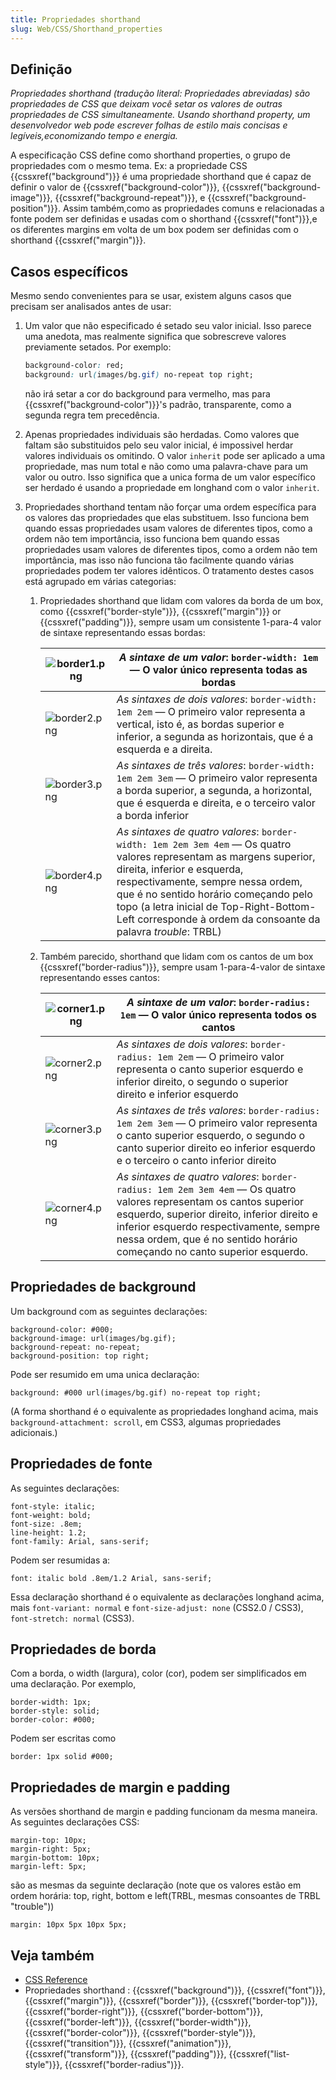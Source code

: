 ```yaml
---
title: Propriedades shorthand
slug: Web/CSS/Shorthand_properties
---
```


## Definição

_Propriedades shorthand (tradução literal: Propriedades abreviadas) são propriedades de CSS que deixam você setar os valores de outras propriedades de CSS simultaneamente. Usando shorthand property, um desenvolvedor web pode escrever folhas de estilo mais concisas e legíveis,economizando tempo e energia._

A especificação CSS define como shorthand properties, o grupo de propriedades com o mesmo tema. Ex: a propriedade CSS {{cssxref("background")}} é uma propriedade shorthand que é capaz de definir o valor de {{cssxref("background-color")}}, {{cssxref("background-image")}}, {{cssxref("background-repeat")}}, e {{cssxref("background-position")}}. Assim também,como as propriedades comuns e relacionadas a fonte podem ser definidas e usadas com o shorthand {{cssxref("font")}},e os diferentes margins em volta de um box podem ser definidas com o shorthand {{cssxref("margin")}}.

## Casos específicos

Mesmo sendo convenientes para se usar, existem alguns casos que precisam ser analisados antes de usar:

1. Um valor que não especificado é setado seu valor inicial. Isso parece uma anedota, mas realmente significa que sobrescreve valores previamente setados. Por exemplo:

   ```css
   background-color: red;
   background: url(images/bg.gif) no-repeat top right;
   ```

   não irá setar a cor do background para vermelho, mas para {{cssxref("background-color")}}'s padrão, transparente, como a segunda regra tem precedência.

2. Apenas propriedades individuais são herdadas. Como valores que faltam são substituidos pelo seu valor inicial, é impossivel herdar valores individuais os omitindo. O valor `inherit` pode ser aplicado a uma propriedade, mas num total e não como uma palavra-chave para um valor ou outro. Isso significa que a unica forma de um valor específico ser herdado é usando a propriedade em longhand com o valor `inherit`.
3. Propriedades shorthand tentam não forçar uma ordem específica para os valores das propriedades que elas substituem. Isso funciona bem quando essas propriedades usam valores de diferentes tipos, como a ordem não tem importância, isso funciona bem quando essas propriedades usam valores de diferentes tipos, como a ordem não tem importância, mas isso não funciona tão facilmente quando várias propriedades podem ter valores idênticos. O tratamento destes casos está agrupado em várias categorias:

   1. Propriedades shorthand que lidam com valores da borda de um box, como {{cssxref("border-style")}}, {{cssxref("margin")}} or {{cssxref("padding")}}, sempre usam um consistente 1-para-4 valor de sintaxe representando essas bordas:

      | ![border1.png](/files/3646/border1.png) | _A sintaxe de um valor_: `border-width: 1em` — O valor único representa todas as bordas                                                                                                                                                                                                                                                      |
      | --------------------------------------- | -------------------------------------------------------------------------------------------------------------------------------------------------------------------------------------------------------------------------------------------------------------------------------------------------------------------------------------------- |
      | ![border2.png](/files/3647/border2.png) | _As sintaxes de dois valores_: `border-width: 1em 2em` — O primeiro valor representa a vertical, isto é, as bordas superior e inferior, a segunda as horizontais, que é a esquerda e a direita.                                                                                                                                              |
      | ![border3.png](/files/3648/border3.png) | _As sintaxes de três valores_: `border-width: 1em 2em 3em` — O primeiro valor representa a borda superior, a segunda, a horizontal, que é esquerda e direita, e o terceiro valor a borda inferior                                                                                                                                            |
      | ![border4.png](/files/3649/border4.png) | _As sintaxes de quatro valores_: `border-width: 1em 2em 3em 4em` — Os quatro valores representam as margens superior, direita, inferior e esquerda, respectivamente, sempre nessa ordem, que é no sentido horário começando pelo topo (a letra inicial de Top-Right-Bottom-Left corresponde à ordem da consoante da palavra _trouble_: TRBL) |

   2. Também parecido, shorthand que lidam com os cantos de um box {{cssxref("border-radius")}}, sempre usam 1-para-4-valor de sintaxe representando esses cantos:

      | ![corner1.png](/files/3650/corner1.png) | _A sintaxe de um valor_: `border-radius: 1em` — O valor único representa todos os cantos                                                                                                                                                                                                  |
      | --------------------------------------- | ----------------------------------------------------------------------------------------------------------------------------------------------------------------------------------------------------------------------------------------------------------------------------------------- |
      | ![corner2.png](/files/3651/corner2.png) | _As sintaxes de dois valores_: `border-radius: 1em 2em` — O primeiro valor representa o canto superior esquerdo e inferior direito, o segundo o superior direito e inferior esquerdo                                                                                                      |
      | ![corner3.png](/files/3652/corner3.png) | _As sintaxes de três valores_: `border-radius: 1em 2em 3em` — O primeiro valor representa o canto superior esquerdo, o segundo o canto superior direito eo inferior esquerdo e o terceiro o canto inferior direito                                                                        |
      | ![corner4.png](/files/3653/corner4.png) | _As sintaxes de quatro valores_: `border-radius: 1em 2em 3em 4em` — Os quatro valores representam os cantos superior esquerdo, superior direito, inferior direito e inferior esquerdo respectivamente, sempre nessa ordem, que é no sentido horário começando no canto superior esquerdo. |

## Propriedades de background

Um background com as seguintes declarações:

```
background-color: #000;
background-image: url(images/bg.gif);
background-repeat: no-repeat;
background-position: top right;
```

Pode ser resumido em uma unica declaração:

```
background: #000 url(images/bg.gif) no-repeat top right;
```

(A forma shorthand é o equivalente as propriedades longhand acima, mais `background-attachment: scroll`, em CSS3, algumas propriedades adicionais.)

## Propriedades de fonte

As seguintes declarações:

```
font-style: italic;
font-weight: bold;
font-size: .8em;
line-height: 1.2;
font-family: Arial, sans-serif;
```

Podem ser resumidas a:

```
font: italic bold .8em/1.2 Arial, sans-serif;
```

Essa declaração shorthand é o equivalente as declarações longhand acima, mais `font-variant: normal` e `font-size-adjust: none` (CSS2.0 / CSS3), `font-stretch: normal` (CSS3).

## Propriedades de borda

Com a borda, o width (largura), color (cor), podem ser simplificados em uma declaração. Por exemplo,

```
border-width: 1px;
border-style: solid;
border-color: #000;
```

Podem ser escritas como

```
border: 1px solid #000;
```

## Propriedades de margin e padding

As versões shorthand de margin e padding funcionam da mesma maneira. As seguintes declarações CSS:

```
margin-top: 10px;
margin-right: 5px;
margin-bottom: 10px;
margin-left: 5px;
```

são as mesmas da seguinte declaração (note que os valores estão em ordem horária: top, right, bottom e left(TRBL, mesmas consoantes de TRBL "trouble"))

```
margin: 10px 5px 10px 5px;
```

## Veja também

- [CSS Reference](/pt-BR/docs/CSS/CSS_Reference)
- Propriedades shorthand : {{cssxref("background")}}, {{cssxref("font")}}, {{cssxref("margin")}}, {{cssxref("border")}}, {{cssxref("border-top")}}, {{cssxref("border-right")}}, {{cssxref("border-bottom")}}, {{cssxref("border-left")}}, {{cssxref("border-width")}}, {{cssxref("border-color")}}, {{cssxref("border-style")}}, {{cssxref("transition")}}, {{cssxref("animation")}}, {{cssxref("transform")}}, {{cssxref("padding")}}, {{cssxref("list-style")}}, {{cssxref("border-radius")}}.
